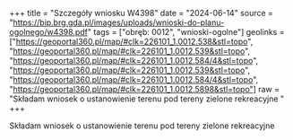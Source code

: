 +++
title = "Szczegóły wniosku W4398"
date = "2024-06-14"
source = "https://bip.brg.gda.pl/images/uploads/wnioski-do-planu-ogolnego/w4398.pdf"
tags = ["obręb: 0012", "wnioski-ogolne"]
geolinks = ["https://geoportal360.pl/map/#clk=226101_1.0012.538&stl=topo", "https://geoportal360.pl/map/#clk=226101_1.0012.539&stl=topo", "https://geoportal360.pl/map/#clk=226101_1.0012.584/4&stl=topo", "https://geoportal360.pl/map/#clk=226101_1.0012.539&stl=topo", "https://geoportal360.pl/map/#clk=226101_1.0012.584/4&stl=topo", "https://geoportal360.pl/map/#clk=226101_1.0012.5898&stl=topo"]
raw = "Składam wniosek o ustanowienie terenu pod tereny zielone rekreacyjne "
+++

Składam wniosek o ustanowienie terenu pod tereny zielone rekreacyjne



